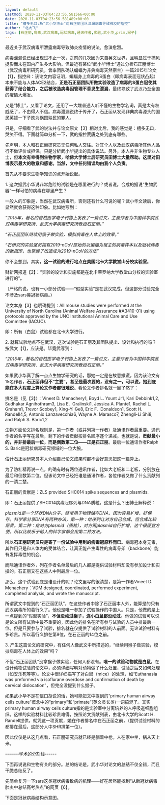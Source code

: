 ```yaml
---
layout: default
Lastmod: 2020-11-03T04:23:56.581566+00:00
date: 2020-11-03T04:23:56.581489+00:00
title: "槽多无口:析“武小华博士”对石正丽团队泄漏病毒导致肺疫的指控"
author: "北大飞"
tags: [石正丽,病毒,武汉病毒,冠状病毒,通讯作者,实验,武小华,prim,猴子]
---
```


最近关于武汉病毒所泄露病毒导致肺炎疫情的说法，愈演愈烈。

病毒泄漏说已经出现过不止一次，之前的几次因为来自英文世界，且明显过于捕风捉影而未在国内产生多大影响。但最近有某位“武小华博士”通过分析石正丽博士（武汉病毒所研究员，曾率团队确认蝙蝠为非典病毒天然宿主）一篇2015年论文【1】，指控曰：该论文内容证明，蝙蝠身上病毒的S蛋白（即病毒表面冠状凸起）本来不能与人体ACE2结合，**正是石正丽团队所做实验改造了病毒的S蛋白冠使其获得了结合能力，之后被改造病毒因管理不善发生泄漏**，最终导致了武汉乃至全国的疫情大爆发。

又是“博士”，又看了论文，还用了一大堆普通人听不懂的生物学名词，真是太有权威感了，不由得人不信。病毒泄漏说终于传开了，石正丽从发现非典病毒源头的国民英雄一下子跌为祸国殃民的罪人。

只是，仔细看了武的说法并与论文原文【3】相对比后，我的感觉是：槽多无口，哭笑不得。下面就简单分析一下，武的指控荒唐之处到底有哪些。

先声明，本人和石正丽研究员无任何私人交往。对其个人以及武汉病毒所其他人品行不做评价或担保。只是分析武小华提出的具体说法。另外，本人并非生物专业人士，但**本文有幸得到生物学家，哈佛大学博士后研究员田博士大量帮助。这里对田博表示最大的敬意和感谢。当然，文中任何错误均由我个人负责。**

首先从不要求生物学知识的点开始说起。

1\. 这次据武小华说非常危险的试验是在哪里进行的？或者说，合成的据说“生物武器”一样可怕的病毒在哪里产生？

一般人的印象是，当然在武汉病毒所，否则还有什么可说的呢？武小华文读后，你显然就会获得这种印象。比如她写到：

_“2015年，著名的自然医学电子刊物上发表了一篇论文，主要作者为中国科学院武汉病毒学研究所、武汉大学病毒研究所教授石正丽。”_

_“石正丽团队继续用猴子做实验，模拟病毒在人体上的效果。”_

_“石研究的实验室员拥有2019-nCoV原始的以蝙蝠为宿主的病毒样本以及冠状病毒的数据库，也掌握了改造成为2019-nCoV的方法”_

你不会想到，其实，**这一试验的进行地点在美国北卡大学教堂山分校实验室**。

财新网报道【2】：“实验的设计和实施都是在北卡莱罗纳大学教堂山分校的实验室进行的”。

（严格的说，也有一小部分试验——“假型实验”是在武汉完成，但这部分试验完全不涉及sars类冠状病毒。）

论文本身【3】也明确提到：All mouse studies were performed at the University of North Carolina (Animal Welfare Assurance #A3410-01) using protocols approved by the UNC Institutional Animal Care and Use Committee (IACUC).

即：所有（白鼠）试验都在北卡大学进行。 

2\. 就算试验地点不在武汉，这次试验是石正丽及其团队提出、设计和执行的吗？按武文【1】，应该是。毕竟武写到：

_“2015年，著名的自然医学电子刊物上发表了一篇论文，主要作者为中国科学院武汉病毒学研究所、武汉大学病毒研究所教授石正丽。”_

如果武小华真了解一点点生物学研究的话，那她一定是在故意撒谎。因为该论文有15名作者，**石正丽非但不“主要”，甚至是最次要的，没有之一，可以说，她到底能在多大程度上算论文作者都很难说**。看论文作者排名就一目了然了：

排名是（见【3】）：Vineet D. Menachery1, Boyd L. Yount Jr1, Kari Debbink1,2, Sudhakar Agnihothram3, Lisa E.  Gralinski1, Jessica A. Plante1, Rachel L. Graham1, Trevor Scobey1, Xing-Yi Ge8, Eric F.  Donaldson1, Scott H. Randell4,5, Antonio Lanzavecchia6, Wayne A. Marasco7, Zhengli-Li Shi8, and Ralph S. Baric1,2

生物方面论文排名规则是，第一作者（或并列第一作者）及通讯作者最重要。通讯作者的名字写在最后，剩下的作者贡献按排名顺序逐个递减。也就是说，**贡献最小的，并非排最后一位，而是倒数第二位——正是石正丽**。最后一位通讯作者Ralph S. Baric是冠状病毒研究领域的一位大腕。

估计石正丽研究员本人介绍自己论文成果时都不会好意思把这一篇算上。

为了防杠精再说一点，的确有时有两位通讯作者，比如大老板和二老板，分别放在最后和倒数第二位。但该论文中已经把谁是通讯作者，各位作者又做了什么贡献列的一清二楚。

石正丽的贡献是：ZLS provided SHC014 spike sequences and plasmids.

即：石正丽提供了SHC014病毒冠序列与DNA质粒。这是什么？田博士解释说：

_plasmid是一个环状DNA分子，经常用于物理储存DNA，因为容易扩增，好保存。科学家分享DNA有两种办法，第一种：给序列让对方自己合成，但合成比较昂贵。第二种：给对方plasmid（质粒），对方再plasmid自行扩增，这个很便宜方便。所以比较乐于助人的科学家都会用第二种方法。_

所以**石正丽研究员只是寄了一份试验中用到的病毒冠原料而已**。病毒冠本身无毒，其作用只是和人体内的受体结合，让真正能产生毒性的病毒骨架（backbone）能有发挥毒性的机会。

而除通讯作者外，列在作者名单最后的几人都是提供试验材料却没有参加设计和实操的。石正丽又在这些人中列最后一位。

那么，这个试验到底是谁设计的呢？论文里写的很清楚，是第一作者Vineet D. Menachery：VDM designed, coordinated, performed experiment, completed analysis, and wrote the manuscript.

所谓武文中提到的“石正丽团队”，在这些作者中除了石正丽本人外，能算是的只有武汉病毒所的葛行义了。他也是唯一参加了试验操作的中国人。只是，他做的是上一点提到的“假型实验”，**不但没动过猴子，连小白鼠都没动过**。他做的试验可以说是论文所有试验中最不重要的，因此他的排名在所有参与试验的人员中排最后一位。但是只要参与了试验，排名就在仅提供了试验材料的人前面。无论试验材料有多珍贵。所以葛行义排在第9位，在石正丽的14位之前。

3\. 产生这篇论文的研究中，有任何人像武文中所描述的，“继续用猴子做实验，模拟病毒在人体上的效果”吗？

不但“石正丽团队”没拿猴子做实验，任何人都没有。**唯一的试验动物就是白鼠**。在设计动物试验的论文中，必须详细写明对动物做了什么处置，试验之后又如何处理（如安乐死等等）。论文中很详细描写了对白鼠（mice）的处理，如“Euthanasia was preformed via isoflurane overdose and confirmation of death by cervical dislocation”，但完全没提到什么猴子。

如果武小华不是在信口胡说的话，她可能把文中提到的“primary human airway cells culture”概念中的“primary”和“primate”(英文灵长类)一词搞混了。其实primary human airway cells culture指的是实验室中分离培养的人呼吸道细胞组织。这样的实验材料比较珍贵难得，按照论文贡献列表，由北卡大学的Scott H. Randell提供，就凭这一项贡献，她在作者排名中在石正丽之前，（提供试验材料的都排在最后，这部分人中SHR排第一位）。

因此仅仅是从这几点看，石正丽研究员就已经是躺着中枪。人在家中坐，锅从天上来。

\-------学术的分割线------

下面再说说和生物有关的部分。总的结论是，武小华对论文的总结不仅全错，而且干脆总结反了。 

先简单复习一下sars这类冠状病毒致病的机理——好在居然能找到“从新冠状病毒肺炎中总结高考热点”的网页【6】。

下面是冠状病毒结构示意图。

